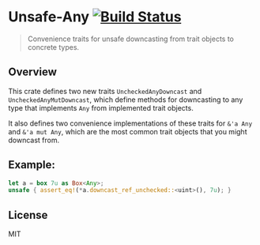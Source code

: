 # Unsafe-Any [![Build Status](https://travis-ci.org/reem/rust-unsafe-any.svg?branch=master)](https://travis-ci.org/reem/rust-unsafe-any)

> Convenience traits for unsafe downcasting from trait objects to concrete types.

## Overview

This crate defines two new traits `UncheckedAnyDowncast` and `UncheckedAnyMutDowncast`,
which define methods for downcasting to any type that implements `Any` from
implemented trait objects.

It also defines two convenience implementations of these traits for `&'a Any`
and `&'a mut Any`, which are the most common trait objects that you might
downcast from.

## Example:

```rust
let a = box 7u as Box<Any>;
unsafe { assert_eq!(*a.downcast_ref_unchecked::<uint>(), 7u); }
```

## License

MIT

